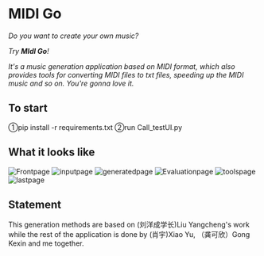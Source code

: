 # MIDI Go

*Do you want to create your own music?*

*Try **MIdI Go**!*

*It's a music generation application based on MIDI format, which also provides tools for converting MIDI files to txt files, speeding up the MIDI music and so on. You're gonna love it.*

## To start
①pip install -r requirements.txt
②run Call_testUI.py

## What it looks like

![Frontpage](https://github.com/kliiu/MIDIGo/blob/main/pics/front.png)
![inputpage](https://github.com/kliiu/MIDIGo/blob/main/pics/input_note.png)
![generatedpage](https://github.com/kliiu/MIDIGo/blob/main/pics/generated.png)
![Evaluationpage](https://github.com/kliiu/MIDIGo/blob/main/pics/evaluation.png)
![toolspage](https://github.com/kliiu/MIDIGo/blob/main/pics/tools.png)
![lastpage](https://github.com/kliiu/MIDIGo/blob/main/pics/last.png)

## Statement 

This generation methods are based on (刘洋成学长)Liu Yangcheng's work while the rest of the application is done by (肖宇)Xiao Yu, （龚可欣）Gong Kexin and me together.